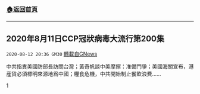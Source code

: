 ###  [:house:返回首頁](https://github.com/ourhimalayas/txt)
---

## 2020年8月11日CCP冠狀病毒大流行第200集
`2020-08-12 20:36 GM30` [轉載自GNews](https://gnews.org/zh-hant/294614/)

中共指責美國防部長訪問台灣；黃奇帆談中美摩擦：准備鬥爭；美國海關宣布，港産貨必須標明來源地爲中國；糧食危機，中共開始制止餐飲浪費……

1

